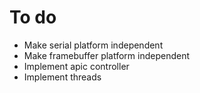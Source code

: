 # To do

- Make serial platform independent
- Make framebuffer platform independent
- Implement apic controller
- Implement threads